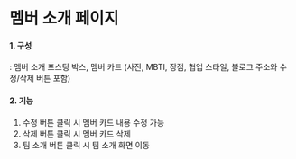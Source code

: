 # 멤버 소개 페이지

#### 1. 구성   
: 멤버 소개 포스팅 박스, 멤버 카드 (사진, MBTI, 장점, 협업 스타일, 블로그 주소와 수정/삭제 버튼 포함)  

#### 2. 기능   
1) 수정 버튼 클릭 시 멤버 카드 내용 수정 가능  
2) 삭제 버튼 클릭 시 멤버 카드 삭제  
3) 팀 소개 버튼 클릭 시 팀 소개 화면 이동
